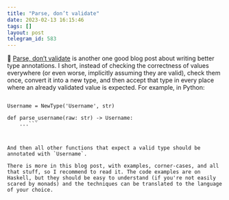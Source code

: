 ```yaml
---
title: "Parse, don’t validate"
date: 2023-02-13 16:15:46
tags: []
layout: post
telegram_id: 583
---
```


📝 [Parse, don’t validate](https://lexi-lambda.github.io/blog/2019/11/05/parse-don-t-validate/) is another one good blog post about writing better type annotations. I short, instead of checking the correctness of values everywhere (or even worse, implicitly assuming they are valid), check them once, convert it into a new type, and then accept that type in every place where an already validated value is expected. For example, in Python:

```from typing import NewType

Username = NewType('Username', str)

def parse_username(raw: str) -> Username:
    ...```



And then all other functions that expect a valid type should be annotated with `Username`.

There is more in this blog post, with examples, corner-cases, and all that stuff, so I recommend to read it. The code examples are on Haskell, but they should be easy to understand (if you're not easily scared by monads) and the techniques can be translated to the language of your choice.
